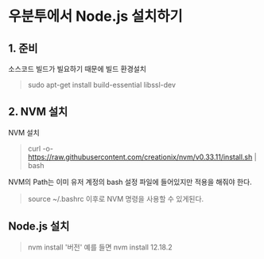 # 우분투에서 Node.js 설치하기

## 1. 준비
소스코드 빌드가 빌요하기 때문에 빌드 환경설치
> sudo apt-get install build-essential libssl-dev

## 2. NVM 설치
NVM 설치
> curl -o- https://raw.githubusercontent.com/creationix/nvm/v0.33.11/install.sh | bash

NVM의 Path는 이미 유저 계정의 bash 설정 파일에 들어있지만 적용을 해줘야 한다.
> source ~/.bashrc 
이후로 NVM 명령을 사용할 수 있게된다.

## Node.js 설치
> nvm install '버전'
예를 들면 nvm install 12.18.2
